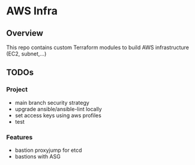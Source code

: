 AWS Infra
=========

Overview
--------

This repo contains custom Terraform modules to build AWS infrastructure (EC2, subnet,...)

TODOs
-----

### Project

- main branch security strategy
- upgrade ansible/ansible-lint locally
- set access keys using aws profiles
- test

### Features

- bastion proxyjump for etcd
- bastions with ASG
